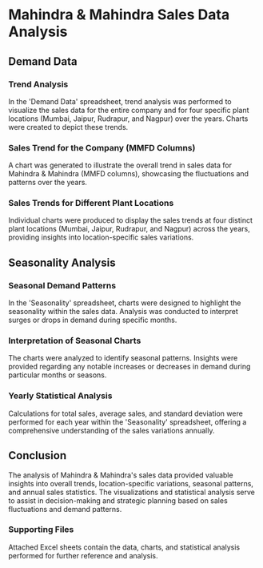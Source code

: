 # Mahindra & Mahindra Sales Data Analysis

## Demand Data

### Trend Analysis
In the 'Demand Data' spreadsheet, trend analysis was performed to visualize the sales data for the entire company and for four specific plant locations (Mumbai, Jaipur, Rudrapur, and Nagpur) over the years. Charts were created to depict these trends.

### Sales Trend for the Company (MMFD Columns)
A chart was generated to illustrate the overall trend in sales data for Mahindra & Mahindra (MMFD columns), showcasing the fluctuations and patterns over the years.

### Sales Trends for Different Plant Locations
Individual charts were produced to display the sales trends at four distinct plant locations (Mumbai, Jaipur, Rudrapur, and Nagpur) across the years, providing insights into location-specific sales variations.

## Seasonality Analysis

### Seasonal Demand Patterns
In the 'Seasonality' spreadsheet, charts were designed to highlight the seasonality within the sales data. Analysis was conducted to interpret surges or drops in demand during specific months.

### Interpretation of Seasonal Charts
The charts were analyzed to identify seasonal patterns. Insights were provided regarding any notable increases or decreases in demand during particular months or seasons.

### Yearly Statistical Analysis
Calculations for total sales, average sales, and standard deviation were performed for each year within the 'Seasonality' spreadsheet, offering a comprehensive understanding of the sales variations annually.

## Conclusion

The analysis of Mahindra & Mahindra's sales data provided valuable insights into overall trends, location-specific variations, seasonal patterns, and annual sales statistics. The visualizations and statistical analysis serve to assist in decision-making and strategic planning based on sales fluctuations and demand patterns.

### Supporting Files
Attached Excel sheets contain the data, charts, and statistical analysis performed for further reference and analysis.

